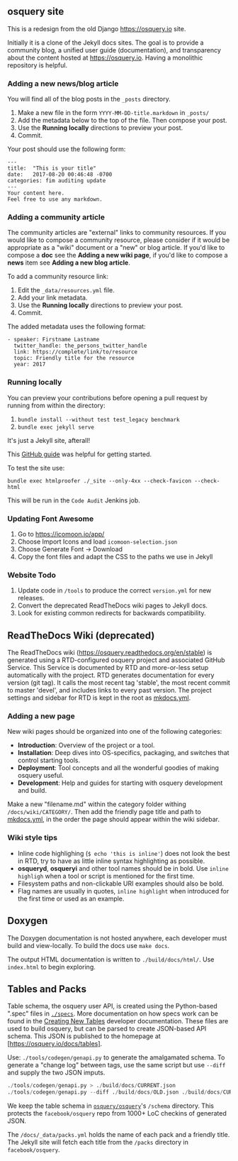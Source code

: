 ## osquery site

This is a redesign from the old Django https://osquery.io site.

Initially it is a clone of the Jekyll docs sites. The goal is to provide a community blog, a unified user guide (documentation), and transparency about the content hosted at https://osquery.io. Having a monolithic repository is helpful.

### Adding a new news/blog article

You will find all of the blog posts in the `_posts` directory.

1. Make a new file in the form `YYYY-MM-DD-title.markdown` in `_posts/`
2. Add the metadata below to the top of the file. Then compose your post.
3. Use the **Running locally** directions to preview your post.
4. Commit.

Your post should use the following form:
```
---
title:  "This is your title"
date:   2017-08-20 00:46:48 -0700
categories: fim auditing update
---
Your content here.
Feel free to use any markdown.
```

### Adding a community article

The community articles are "external" links to community resources.
If you would like to compose a community resource, please consider if it would be appropriate as a "wiki" document or a "new" or blog article.
If you'd like to compose a **doc** see the **Adding a new wiki page**, if you'd like to compose a **news** item see **Adding a new blog article**.

To add a community resource link:
1. Edit the `_data/resources.yml` file.
2. Add your link metadata.
3. Use the **Running locally** directions to preview your post.
4. Commit.

The added metadata uses the following format:
```
- speaker: Firstname Lastname
  twitter_handle: the_persons_twitter_handle
  link: https://complete/link/to/resource
  topic: Friendly title for the resource
  year: 2017
```

### Running locally

You can preview your contributions before opening a pull request by running from within the directory:

1. `bundle install --without test test_legacy benchmark`
2. `bundle exec jekyll serve`

It's just a Jekyll site, afterall!

This [GitHub guide](https://help.github.com/articles/adding-a-jekyll-theme-to-your-github-pages-site/) was helpful for getting started.

To test the site use:

```
bundle exec htmlproofer ./_site --only-4xx --check-favicon --check-html
```

This will be run in the `Code Audit` Jenkins job.

### Updating Font Awesome

1. Go to <https://icomoon.io/app/>
2. Choose Import Icons and load `icomoon-selection.json`
3. Choose Generate Font → Download
4. Copy the font files and adapt the CSS to the paths we use in Jekyll

### Website Todo

1. Update code in `/tools` to produce the correct `version.yml` for new releases.
2. Convert the deprecated ReadTheDocs wiki pages to Jekyll docs.
3. Look for existing common redirects for backwards compatibility.

## ReadTheDocs Wiki (deprecated)

The ReadTheDocs wiki (https://osquery.readthedocs.org/en/stable) is generated using a RTD-configured osquery project and associated GitHub Service. This Service is documented by RTD and more-or-less setup automatically with the project. RTD generates documentation for every version (git tag). It calls the most recent tag 'stable', the most recent commit to master 'devel', and includes links to every past version. The project settings and sidebar for RTD is kept in the root as [mkdocs.yml](https://github.com/facebook/osquery/blob/master/mkdocs.yml).

### Adding a new page

New wiki pages should be organized into one of the following categories:

- **Introduction**: Overview of the project or a tool.
- **Installation**: Deep dives into OS-specifics, packaging, and switches that control starting tools.
- **Deployment**: Tool concepts and all the wonderful goodies of making osquery useful.
- **Development**: Help and guides for starting with osquery development and build.

Make a new "filename.md" within the category folder withing `/docs/wiki/CATEGORY/`. Then add the friendly page title and path to [mkdocs.yml](https://github.com/facebook/osquery/blob/master/mkdocs.yml), in the order the page should appear within the wiki sidebar.

### Wiki style tips

- Inline code highlighing (`$ echo 'this is inline'`) does not look the best in RTD, try to have as little inline syntax highlighting as possible.
- **osqueryd**, **osqueryi** and other tool names should be in bold. Use `inline highligh` when a tool or script is mentioned for the first time.
- Filesystem paths and non-clickable URI examples should also be bold.
- Flag names are usually in quotes, `inline highlight` when introduced for the first time or used as an example.

## Doxygen

The Doxygen documentation is not hosted anywhere, each developer must build and view-locally. To build the docs use `make docs`.

The output HTML documentation is written to `./build/docs/html/`. Use `index.html` to begin exploring.

## Tables and Packs

Table schema, the osquery user API, is created using the Python-based ".spec" files in [`./specs`](https://github.com/facebook/osquery/tree/master/specs). More documentation on how specs work can be found in the [Creating New Tables](http://osquery.readthedocs.org/en/stable/development/creating-tables/) developer documentation. These files are used to build osquery, but can be parsed to create JSON-based API schema. This JSON is published to the homepage at [https://osquery.io/docs/tables].

Use: `./tools/codegen/genapi.py` to generate the amalgamated schema. To generate a "change log" between tags, use the same script but use `--diff` and supply the two JSON imputs.

```python
./tools/codegen/genapi.py > ./build/docs/CURRENT.json
./tools/codegen/genapi.py --diff ./build/docs/OLD.json ./build/docs/CURRENT.json
```

We keep the table schema in [`osquery/osquery`](https://github.com/osquery/osquery)'s `/schema` directory.
This protects the `facebook/osquery` repo from 1000+ LoC checkins of generated JSON.

The `/docs/_data/packs.yml` holds the name of each pack and a friendly title.
The Jekyll site will fetch each title from the `/packs` directory in `facebook/osquery`.
